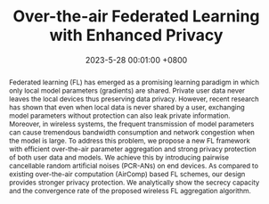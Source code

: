 ---
title:          "Over-the-air Federated Learning with Enhanced Privacy"
date:           2023-5-28 00:01:00 +0800
selected:       true
pub:            "IEEE International Conference on Communications (ICC)"
# pub_pre:        "Submitted to "
# pub_post:       'Under review.'
pub_last:       ' <span class="badge badge-pill badge-publication badge-success">Spotlight</span>'
pub_date:       "2023"
# semantic_scholar_id: 204e3073870fae3d05bcbc2f6a8e263d9b72e776  # use this to retrieve citation count
abstract: >-
  Federated learning (FL) has emerged as a promising learning paradigm in which only local model parameters (gradients) are shared. Private user data never leaves the local devices thus preserving data privacy. However, recent research has shown that even when local data is never shared by a user, exchanging model parameters without protection can also leak private information. Moreover, in wireless systems, the frequent transmission of model parameters can cause tremendous bandwidth consumption and network congestion when the model is large. To address this problem, we propose a new FL framework with efficient over-the-air parameter aggregation and strong privacy protection of both user data and models. We achieve this by introducing pairwise cancellable random artificial noises (PCR-ANs) on end devices. As compared to existing over-the-air computation (AirComp) based FL schemes, our design provides stronger privacy protection. We analytically show the secrecy capacity and the convergence rate of the proposed wireless FL aggregation algorithm.
cover:          /assets/images/covers/ICC2023.png
authors:
  - Xiaochan Xue#
  - Moh Khalid Hasan
  - Shucheng Yu#
  - Laxima Niure Kandel
  - Min Song
# * is equal contribution
links:
  - text: "Paper"
    url: "https://ieeexplore.ieee.org/abstract/document/10278765/"
    icon: "fa-solid fa-file-lines"
  # Code: https://github.com/Luna-Xue
  # Unsplash: https://unsplash.com/photos/sliced-in-half-pineapple--_PLJZmHZzk

---